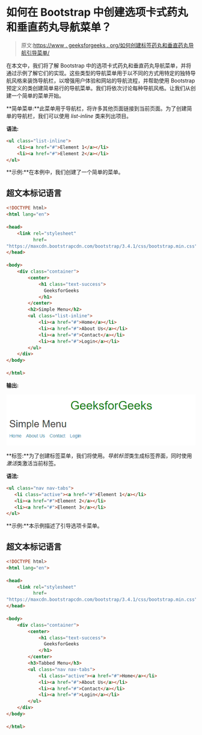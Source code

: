 # 如何在 Bootstrap 中创建选项卡式药丸和垂直药丸导航菜单？

> 原文:[https://www . geeksforgeeks . org/如何创建标签药丸和垂直药丸导航引导菜单/](https://www.geeksforgeeks.org/how-to-create-a-tabbed-pills-and-vertical-pills-navigation-menu-in-bootstrap/)

在本文中，我们将了解 Bootstrap 中的选项卡式药丸和垂直药丸导航菜单，并将通过示例了解它们的实现。这些类型的导航菜单用于以不同的方式用特定的独特导航风格来装饰导航栏，以增强用户体验和网站的导航流程，并帮助使用 Bootstrap 预定义的类创建简单易行的导航菜单。我们将依次讨论每种导航风格。让我们从创建一个简单的菜单开始。

**简单菜单:**此菜单用于导航栏，将许多其他页面链接到当前页面。为了创建简单的导航栏，我们可以使用 *list-inline* 类来列出项目。

**语法:**

```html
<ul class="list-inline">
    <li><a href="#">Element 1</a></li>
    <li><a href="#">Element 2</a></li>
</ul>
```

**示例:**在本例中，我们创建了一个简单的菜单。

## 超文本标记语言

```html
<!DOCTYPE html>
<html lang="en">

<head>
    <link rel="stylesheet"
          href=
"https://maxcdn.bootstrapcdn.com/bootstrap/3.4.1/css/bootstrap.min.css">
</head>

<body>
    <div class="container">
        <center>
            <h1 class="text-success">
              GeeksforGeeks
            </h1>
        </center>
        <h2>Simple Menu</h2>
        <ul class="list-inline">
            <li><a href="#">Home</a></li>
            <li><a href="#">About Us</a></li>
            <li><a href="#">Contact</a></li>
            <li><a href="#">Login</a></li>
        </ul>
    </div>
</body>

</html>
```

**输出:**

![](img/6b298f9ec8ddd0f66be7e78c5acae65b.png)

**标签:**为了创建标签菜单，我们将使用。*导航标签*类生成标签界面，同时使用*激活*类激活当前标签。

**语法:**

```html
<ul class="nav nav-tabs">
   <li class="active"><a href="#">Element 1</a></li>
   <li><a href="#">Element 2</a></li>
   <li><a href="#">Element 3</a></li>
</ul>
```

**示例:**本示例描述了引导选项卡菜单。

## 超文本标记语言

```html
<!DOCTYPE html>
<html lang="en">

<head>
    <link rel="stylesheet"
          href=
"https://maxcdn.bootstrapcdn.com/bootstrap/3.4.1/css/bootstrap.min.css">
</head>

<body>
    <div class="container">
        <center>
            <h1 class="text-success">
              GeeksforGeeks
            </h1>
        </center>
        <h3>Tabbed Menu</h3>
        <ul class="nav nav-tabs">
            <li class="active"><a href="#">Home</a></li>
            <li><a href="#">About Us</a></li>
            <li><a href="#">Contact</a></li>
            <li><a href="#">Login</a></li>
        </ul>
    </div>
</body>

</html>
```